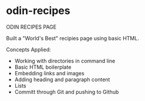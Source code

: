 # odin-recipes
ODIN RECIPES PAGE

Built a "World's Best" recipies page using basic HTML. 

Concepts Applied:
- Working with directories in command line
- Basic HTML boilerplate
- Embedding links and images
- Adding heading and paragraph content 
- Lists
- Committ through Git and pushing to Github